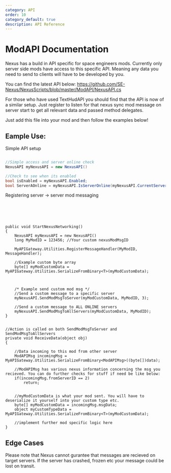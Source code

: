```yaml
---
category: API
order: 10
category_default: true
description: API Reference
---
```



# ModAPI Documentation

Nexus has a build in API specific for space engineers mods. Currently only server side mods have access to this specific API. Meaning any data you need to send to clients will have to be developed by you.

You can find the latest API below:
https://github.com/SE-Nexus/NexusScripts/blob/master/ModAPI/NexusAPI.cs

For those who have used TextHudAPI you should find that the API is now of a similar setup. Just register to listen for that nexus sync mod message on server start to get all relevant data and passed method delegates.

Just add this file into your mod and then follow the examples below!

## Eample Use:

Simple API setup
```cs

//Simple access and server online check
NexusAPI myNexusAPI = new NexusAPI()

//Check to see when its enabled
bool isEnabled = myNexusAPI.Enabled;
bool ServerAOnline = myNexusAPI.IsServerOnline(myNexusAPI.CurrentServerID);

```

Registering server -> server mod messaging
```





public void StartNexusNetworking()
{
	NexusAPI myNexusAPI = new NexusAPI()
	long MyModID = 123456; //Your custom nexusModMsgID

	MyAPIGateway.Utilities.RegisterMessageHandler(MyModID, MessageHandler);

	//Example custom byte array
	byte[] myModCustomData = MyAPIGateway.Utilities.SerializeFromBinary<T>(myModCustomData);



	/* Example send custom mod msg */
	//Send a custom message to a specific server
	myNexusAPI.SendModMsgToServer(myModCustomData, MyModID, 3);

	//Send a custom message to ALL ONLINE servers
	myNexusAPI.SendModMsgToAllServers(myModCustomData, MyModID);
}


//Action is called on both SendModMsgToServer and SendModMsgToAllServers
private void ReceiveData(object obj)
{

	//Data incoming to this mod from other server
	ModAPIMsg incomingMsg = MyAPIGateway.Utilities.SerializeFromBinary<ModAPIMsg>((byte[])data);

	//ModAPIMsg has various nexus information concerning the msg you recieved. You can do further checks for stuff if need be like below:
	if(incomingMsg.fromServerID == 2)
		return;


	//myModCustomData is what your mod sent. You will have to deserialize it yourself into your custom type etc.
	byte[] myModCustomData = incomingMsg.msgData;
	object myCustomTypeData = MyAPIGateway.Utilities.SerializeFromBinary<T>(myModCustomData);

	//implement further mod specific logic here
}

```

## Edge Cases
Please note that Nexus cannot gurantee that messages are recieved on target servers. If the server has crashed, frozen etc your message could be lost on transit.